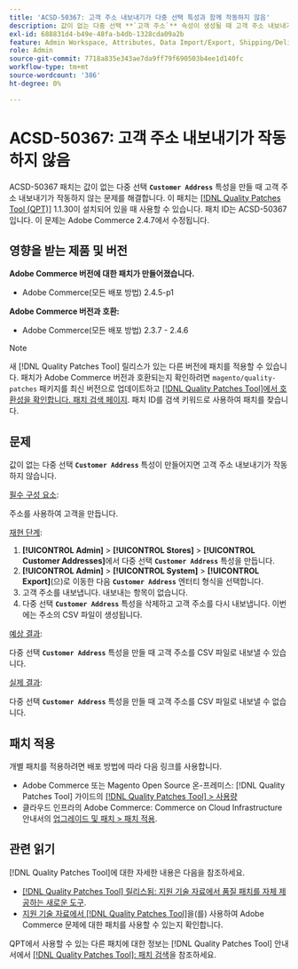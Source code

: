 ```yaml
---
title: 'ACSD-50367: 고객 주소 내보내기가 다중 선택 특성과 함께 작동하지 않음'
description: 값이 없는 다중 선택 **`고객 주소`** 속성이 생성될 때 고객 주소 내보내기가 작동하지 않는 Adobe Commerce 문제를 해결하려면 ACSD-50367 패치를 적용합니다.
exl-id: 688831d4-b49e-48fa-b4db-1328cda09a2b
feature: Admin Workspace, Attributes, Data Import/Export, Shipping/Delivery
role: Admin
source-git-commit: 7718a835e343ae7da9ff79f690503b4ee1d140fc
workflow-type: tm+mt
source-wordcount: '386'
ht-degree: 0%

---
```


# ACSD-50367: 고객 주소 내보내기가 작동하지 않음

ACSD-50367 패치는 값이 없는 다중 선택 **`Customer Address`** 특성을 만들 때 고객 주소 내보내기가 작동하지 않는 문제를 해결합니다. 이 패치는 [[!DNL Quality Patches Tool (QPT)]](/help/announcements/adobe-commerce-announcements/magento-quality-patches-released-new-tool-to-self-serve-quality-patches.md) 1.1.30이 설치되어 있을 때 사용할 수 있습니다. 패치 ID는 ACSD-50367입니다. 이 문제는 Adobe Commerce 2.4.7에서 수정됩니다.

## 영향을 받는 제품 및 버전

**Adobe Commerce 버전에 대한 패치가 만들어졌습니다.**

* Adobe Commerce(모든 배포 방법) 2.4.5-p1

**Adobe Commerce 버전과 호환:**

* Adobe Commerce(모든 배포 방법) 2.3.7 - 2.4.6

>[!NOTE]
>
>새 [!DNL Quality Patches Tool] 릴리스가 있는 다른 버전에 패치를 적용할 수 있습니다. 패치가 Adobe Commerce 버전과 호환되는지 확인하려면 `magento/quality-patches` 패키지를 최신 버전으로 업데이트하고 [[!DNL Quality Patches Tool]에서 호환성을 확인합니다. 패치 검색 페이지](https://experienceleague.adobe.com/tools/commerce-quality-patches/index.html). 패치 ID를 검색 키워드로 사용하여 패치를 찾습니다.

## 문제

값이 없는 다중 선택 **`Customer Address`** 특성이 만들어지면 고객 주소 내보내기가 작동하지 않습니다.

<u>필수 구성 요소</u>:

주소를 사용하여 고객을 만듭니다.

<u>재현 단계</u>:

1. **[!UICONTROL Admin]** > **[!UICONTROL Stores]** > **[!UICONTROL Customer Addresses]**&#x200B;에서 다중 선택 **`Customer Address`** 특성을 만듭니다.
1. **[!UICONTROL Admin]** > **[!UICONTROL System]** > **[!UICONTROL Export]**(으)로 이동한 다음 **`Customer Address`** 엔터티 형식을 선택합니다.
1. 고객 주소를 내보냅니다. 내보내는 항목이 없습니다.
1. 다중 선택 **`Customer Address`** 특성을 삭제하고 고객 주소를 다시 내보냅니다. 이번에는 주소의 CSV 파일이 생성됩니다.

<u>예상 결과</u>:

다중 선택 **`Customer Address`** 특성을 만들 때 고객 주소를 CSV 파일로 내보낼 수 있습니다.

<u>실제 결과</u>:

다중 선택 **`Customer Address`** 특성을 만들 때 고객 주소를 CSV 파일로 내보낼 수 없습니다.

## 패치 적용

개별 패치를 적용하려면 배포 방법에 따라 다음 링크를 사용합니다.

* Adobe Commerce 또는 Magento Open Source 온-프레미스: [!DNL Quality Patches Tool] 가이드의 [[!DNL Quality Patches Tool] > 사용량](https://experienceleague.adobe.com/docs/commerce-operations/tools/quality-patches-tool/usage.html)
* 클라우드 인프라의 Adobe Commerce: Commerce on Cloud Infrastructure 안내서의 [업그레이드 및 패치 > 패치 적용](https://experienceleague.adobe.com/docs/commerce-cloud-service/user-guide/develop/upgrade/apply-patches.html).

## 관련 읽기

[!DNL Quality Patches Tool]에 대한 자세한 내용은 다음을 참조하세요.

* [[!DNL Quality Patches Tool] 릴리스됨: 지원 기술 자료에서 품질 패치를 자체 제공하는 새로운 도구](/help/announcements/adobe-commerce-announcements/magento-quality-patches-released-new-tool-to-self-serve-quality-patches.md).
* [지원 기술 자료에서  [!DNL Quality Patches Tool]](/help/support-tools/patches-available-in-qpt-tool/check-patch-for-magento-issue-with-magento-quality-patches.md)을(를) 사용하여 Adobe Commerce 문제에 대한 패치를 사용할 수 있는지 확인합니다.

QPT에서 사용할 수 있는 다른 패치에 대한 정보는 [!DNL Quality Patches Tool] 안내서에서 [[!DNL Quality Patches Tool]: 패치 검색](https://experienceleague.adobe.com/tools/commerce-quality-patches/index.html)을 참조하세요.
